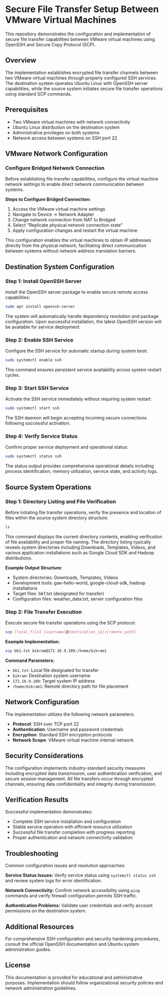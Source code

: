# Secure File Transfer Setup Between VMware Virtual Machines

This repository demonstrates the configuration and implementation of secure file transfer capabilities between VMware virtual machines using OpenSSH and Secure Copy Protocol (SCP).

## Overview

The implementation establishes encrypted file transfer channels between two VMware virtual machines through properly configured SSH services. The destination system operates Ubuntu Linux with OpenSSH server capabilities, while the source system initiates secure file transfer operations using standard SCP commands.

## Prerequisites

- Two VMware virtual machines with network connectivity
- Ubuntu Linux distribution on the destination system
- Administrative privileges on both systems
- Network access between systems on SSH port 22

## VMware Network Configuration

### Configure Bridged Network Connection

Before establishing file transfer capabilities, configure the virtual machine network settings to enable direct network communication between systems.

**Steps to Configure Bridged Connection:**

1. Access the VMware virtual machine settings
2. Navigate to Device → Network Adapter
3. Change network connection from NAT to Bridged
4. Select "Replicate physical network connection state"
5. Apply configuration changes and restart the virtual machine

This configuration enables the virtual machines to obtain IP addresses directly from the physical network, facilitating direct communication between systems without network address translation barriers.

## Destination System Configuration

### Step 1: Install OpenSSH Server

Install the OpenSSH server package to enable secure remote access capabilities:

```bash
sudo apt install openssh-server
```

The system will automatically handle dependency resolution and package configuration. Upon successful installation, the latest OpenSSH version will be available for service deployment.

### Step 2: Enable SSH Service

Configure the SSH service for automatic startup during system boot:

```bash
sudo systemctl enable ssh
```

This command ensures persistent service availability across system restart cycles.

### Step 3: Start SSH Service

Activate the SSH service immediately without requiring system restart:

```bash
sudo systemctl start ssh
```

The SSH daemon will begin accepting incoming secure connections following successful activation.

### Step 4: Verify Service Status

Confirm proper service deployment and operational status:

```bash
sudo systemctl status ssh
```

The status output provides comprehensive operational details including process identification, memory utilization, service state, and activity logs.

## Source System Operations

### Step 1: Directory Listing and File Verification

Before initiating file transfer operations, verify the presence and location of files within the source system directory structure:

```bash
ls
```

This command displays the current directory contents, enabling verification of file availability and proper file naming. The directory listing typically reveals system directories including Downloads, Templates, Videos, and various application installations such as Google Cloud SDK and Hadoop distributions.

**Example Output Structure:**
- System directories: Downloads, Templates, Videos
- Development tools: gae-hello-world, google-cloud-sdk, hadoop installations
- Target files: bk1.txt (designated for transfer)
- Configuration files: weather_data.txt, server configuration files

### Step 2: File Transfer Execution

Execute secure file transfer operations using the SCP protocol:

```bash
scp [local_file] [username]@[destination_ip]:[remote_path]
```

**Example Implementation:**

```bash
scp bk1.txt bikram@172.16.9.109:/home/bikram1
```

**Command Parameters:**
- `bk1.txt`: Local file designated for transfer
- `bikram`: Destination system username
- `172.16.9.109`: Target system IP address
- `/home/bikram1`: Remote directory path for file placement

## Network Configuration

The implementation utilizes the following network parameters:

- **Protocol**: SSH over TCP port 22
- **Authentication**: Username and password credentials
- **Encryption**: Standard SSH encryption protocols
- **Network Scope**: VMware virtual machine internal network

## Security Considerations

The configuration implements industry-standard security measures including encrypted data transmission, user authentication verification, and secure session management. All file transfers occur through encrypted channels, ensuring data confidentiality and integrity during transmission.

## Verification Results

Successful implementation demonstrates:
- Complete SSH service installation and configuration
- Stable service operation with efficient resource utilization
- Successful file transfer completion with progress reporting
- Proper authentication and network connectivity validation

## Troubleshooting

Common configuration issues and resolution approaches:

**Service Status Issues:**
Verify service status using `systemctl status ssh` and review system logs for error identification.

**Network Connectivity:**
Confirm network accessibility using `ping` commands and verify firewall configuration permits SSH traffic.

**Authentication Problems:**
Validate user credentials and verify account permissions on the destination system.

## Additional Resources

For comprehensive SSH configuration and security hardening procedures, consult the official OpenSSH documentation and Ubuntu system administration guides.

## License

This documentation is provided for educational and administrative purposes. Implementation should follow organizational security policies and network administration guidelines.
